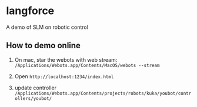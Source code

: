 # langforce
A demo of SLM on robotic control 

## How to demo online

1. On mac, star the webots with web stream:
`/Applications/Webots.app/Contents/MacOS/webots --stream`

2. Open `http://localhost:1234/index.html`


3. update controller `/Applications/Webots.app/Contents/projects/robots/kuka/youbot/controllers/youbot/`